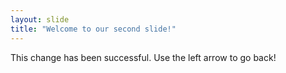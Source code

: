```yaml
---
layout: slide
title: "Welcome to our second slide!"
---
```

This change has been successful.
Use the left arrow to go back!
